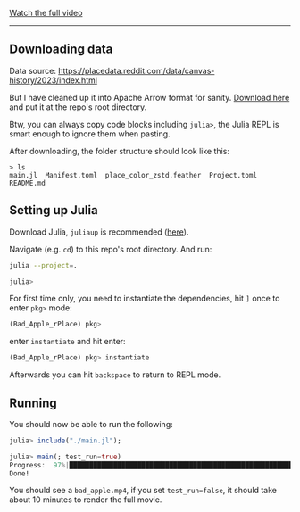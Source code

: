 [Watch the full video](https://www.youtube.com/watch?v=b7hwUknnDj0)
- - -
## Downloading data

Data source: https://placedata.reddit.com/data/canvas-history/2023/index.html

But I have cleaned up it into Apache Arrow format for sanity. [Download here](https://github.com/Moelf/Bad_Apple_rPlace.jl/releases/download/v0.1.0/place_color_zstd.feather)
and put it at the repo's root directory.

Btw, you can always copy code blocks including `julia>`, the Julia REPL is smart enough to ignore
them when pasting.

After downloading, the folder structure should look like this:
```
> ls
main.jl  Manifest.toml  place_color_zstd.feather  Project.toml  README.md
```

## Setting up Julia

Download Julia, `juliaup` is recommended ([here](https://github.com/JuliaLang/juliaup)).

Navigate (e.g. `cd`) to this repo's root directory. And run:
```bash
julia --project=.

julia>
```

For first time only, you need to instantiate the dependencies, hit `]` once to enter `pkg>` mode:
```julia
(Bad_Apple_rPlace) pkg>
```

enter `instantiate` and hit enter:
```julia
(Bad_Apple_rPlace) pkg> instantiate
```

Afterwards you can hit `backspace` to return to REPL mode.

## Running

You should now be able to run the following:
```julia
julia> include("./main.jl");

julia> main(; test_run=true)
Progress:  97%|███████████████████████████████████████████████████████████▎ |  ETA: 0:00:00
Done!
```

You should see a `bad_apple.mp4`, if you set `test_run=false`, it should take about 10 minutes to
render the full movie.
